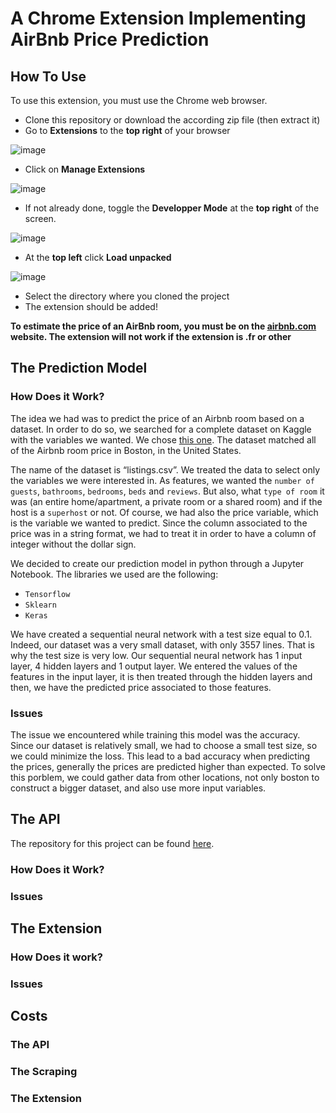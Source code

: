 # A Chrome Extension Implementing AirBnb Price Prediction

## How To Use
To use this extension, you must use the Chrome web browser. 
- Clone this repository or download the according zip file (then extract it)
- Go to **Extensions** to the **top right** of your browser

![image](https://user-images.githubusercontent.com/60437222/144094476-1bf67ce5-ee7b-4f0b-b29f-b0e8693051fa.png)

- Click on **Manage Extensions**

![image](https://user-images.githubusercontent.com/60437222/144094896-f87b27b1-7a07-44dc-a349-f5bc99bc2e7a.png)

- If not already done, toggle the **Developper Mode** at the **top right** of the screen.

![image](https://user-images.githubusercontent.com/60437222/144077044-cff07051-284d-4d59-8bd7-eea073c4ba1d.png)

- At the **top left** click **Load unpacked**

![image](https://user-images.githubusercontent.com/60437222/144077906-c48f1aee-3290-446f-8985-f9510b64d43d.png)

- Select the directory where you cloned the project
- The extension should be added!

**To estimate the price of an AirBnb room, you must be on the [airbnb.com](https://airbnb.com) website. The extension will not work if the extension is .fr or other**

## The Prediction Model
### How Does it Work?

The idea we had was to predict the price of an Airbnb room based on a dataset. In order to do so, we searched for a complete dataset on Kaggle with the variables we wanted. We chose [this one](https://www.kaggle.com/airbnb/boston?select=listings.csv). The dataset matched all of the Airbnb room price in Boston, in the United States. 

The name of the dataset is “listings.csv”. We treated the data to select only the variables we were interested in. As features, we wanted the `number of guests`, `bathrooms`, `bedrooms`, `beds` and `reviews`. But also, what `type of room` it was (an entire home/apartment, a private room or a shared room) and if the host is a `superhost` or not. Of course, we had also the price variable, which is the variable we wanted to predict. Since the column associated to the price was in a string format, we had to treat it in order to have a column of integer without the dollar sign. 

We decided to create our prediction model in python through a Jupyter Notebook. The libraries we used are the following: 
  -	`Tensorflow`
  -	`Sklearn` 
  -	`Keras`

We have created a sequential neural network with a test size equal to 0.1. Indeed, our dataset was a very small dataset, with only 3557 lines. That is why the test size is very low. Our sequential neural network has 1 input layer, 4 hidden layers and 1 output layer. We entered the values of the features in the input layer, it is then treated through the hidden layers and then, we have the predicted price associated to those features. 


### Issues
The issue we encountered while training this model was the accuracy. Since our dataset is relatively small, we had to choose a small test size, so we could minimize the loss. This lead to a bad accuracy when predicting the prices, generally the prices are predicted higher than expected. To solve this porblem, we could gather data from other locations, not only boston to construct a bigger dataset, and also use more input variables. 

## The API
The repository for this project can be found [here](https://github.com/laurendudu/airbnb-api-gcloud).

### How Does it Work?

### Issues

## The Extension
### How Does it work?
### Issues

## Costs
### The API
### The Scraping
### The Extension
